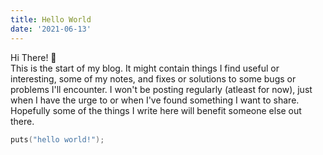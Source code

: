 ```yaml
---
title: Hello World
date: '2021-06-13'
---
```


Hi There! 👋  
This is the start of my blog. It might contain things I find useful or
interesting, some of my notes, and fixes or solutions to some bugs or
problems I'll encounter. I won't be posting regularly (atleast for now), just
when I have the urge to or when I've found something I want to share. Hopefully
some of the things I write here will benefit someone else out there.

```c
puts("hello world!");
```
